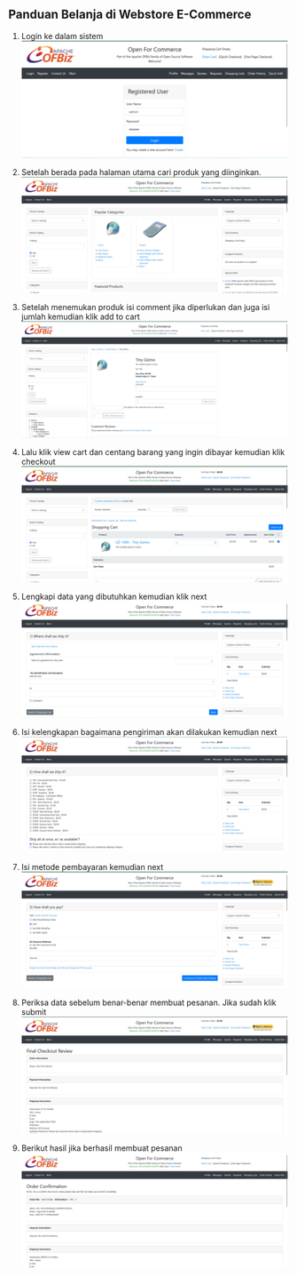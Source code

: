 Panduan Belanja di Webstore E-Commerce
----------

1. Login ke dalam sistem
![01](ecommerce-01.png)

2. Setelah berada pada halaman utama cari produk yang diinginkan.
![02](ecommerce-02.png)

3. Setelah menemukan produk isi comment jika diperlukan dan juga isi jumlah kemudian klik add to cart
![03](ecommerce-03.png)

4. Lalu klik view cart dan centang barang yang ingin dibayar kemudian klik checkout
![04](ecommerce-04.png)

5. Lengkapi data yang dibutuhkan kemudian klik next
![05](ecommerce-05.png)

6. Isi kelengkapan bagaimana pengiriman akan dilakukan kemudian next
![06](ecommerce-06.png)

7. Isi metode pembayaran kemudian next
![07](ecommerce-07.png)

8. Periksa data sebelum benar-benar membuat pesanan. Jika sudah klik submit
![08](ecommerce-08.png)

9. Berikut hasil jika berhasil membuat pesanan
![09](ecommerce-09.png)